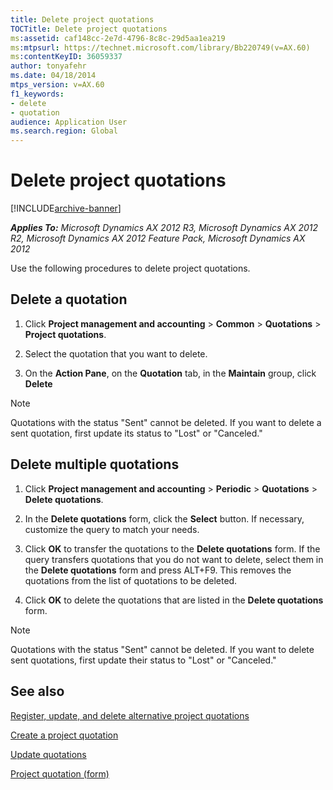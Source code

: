 ```yaml
---
title: Delete project quotations
TOCTitle: Delete project quotations
ms:assetid: caf148cc-2e7d-4796-8c8c-29d5aa1ea219
ms:mtpsurl: https://technet.microsoft.com/library/Bb220749(v=AX.60)
ms:contentKeyID: 36059337
author: tonyafehr
ms.date: 04/18/2014
mtps_version: v=AX.60
f1_keywords:
- delete
- quotation
audience: Application User
ms.search.region: Global
---
```


# Delete project quotations 


[!INCLUDE[archive-banner](includes/archive-banner.md)]


_**Applies To:** Microsoft Dynamics AX 2012 R3, Microsoft Dynamics AX 2012 R2, Microsoft Dynamics AX 2012 Feature Pack, Microsoft Dynamics AX 2012_

Use the following procedures to delete project quotations.

## Delete a quotation

1.  Click **Project management and accounting** \> **Common** \> **Quotations** \> **Project quotations**.

2.  Select the quotation that you want to delete.

3.  On the **Action Pane**, on the **Quotation** tab, in the **Maintain** group, click **Delete**


> [!NOTE]
> <P>Quotations with the status "Sent" cannot be deleted. If you want to delete a sent quotation, first update its status to "Lost" or "Canceled."</P>



## Delete multiple quotations

1.  Click **Project management and accounting** \> **Periodic** \> **Quotations** \> **Delete quotations**.

2.  In the **Delete quotations** form, click the **Select** button. If necessary, customize the query to match your needs.

3.  Click **OK** to transfer the quotations to the **Delete quotations** form. If the query transfers quotations that you do not want to delete, select them in the **Delete quotations** form and press ALT+F9. This removes the quotations from the list of quotations to be deleted.

4.  Click **OK** to delete the quotations that are listed in the **Delete quotations** form.


> [!NOTE]
> <P>Quotations with the status "Sent" cannot be deleted. If you want to delete sent quotations, first update their status to "Lost" or "Canceled."</P>



## See also

[Register, update, and delete alternative project quotations](register-update-and-delete-alternative-project-quotations.md)

[Create a project quotation](create-a-project-quotation.md)

[Update quotations](update-quotations.md)

[Project quotation (form)](https://technet.microsoft.com/library/aa557295\(v=ax.60\))

  


